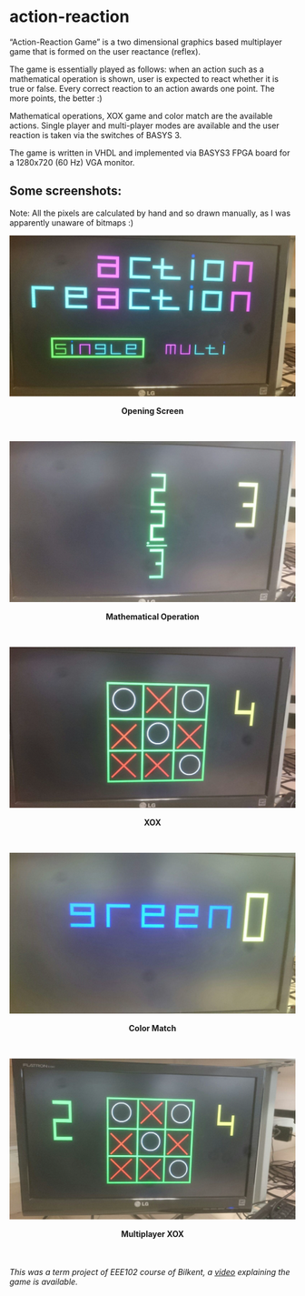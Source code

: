 # action-reaction

“Action-Reaction Game” is a two dimensional graphics based multiplayer game that is formed on the user reactance (reflex).

The game is essentially played as follows: when an action such as a mathematical operation is shown, user is expected to react whether it is true or false. Every correct reaction to an action awards one point. The more points, the better :)

Mathematical operations, XOX game and color match are the available actions.
Single player and multi-player modes are available and the user reaction is taken via the switches of BASYS 3.

The game is written in VHDL and implemented via BASYS3 FPGA board for a 1280x720 (60 Hz) VGA monitor.

## Some screenshots:

Note: All the pixels are calculated by hand and so drawn manually, as I was apparently unaware of bitmaps :)

![ss_1](images/ss_1.png)
<p align="center"><b>Opening Screen</p>
<br>

![ss_2](images/ss_2.png)
<p align="center"><b>Mathematical Operation</p>
<br>

![ss_3](images/ss_3.png)
<p align="center"><b>XOX</p>
<br>

![ss_4](images/ss_4.png)
<p align="center"><b>Color Match</p>
<br>

![ss_5](images/ss_5.png)
<p align="center"><b>Multiplayer XOX</p>
<br>

<h6> This was a term project of EEE102 course of Bilkent, a <a href="https://www.youtube.com/watch?v=NXxgnfdnT3Q">video</a> explaining the game is available.
